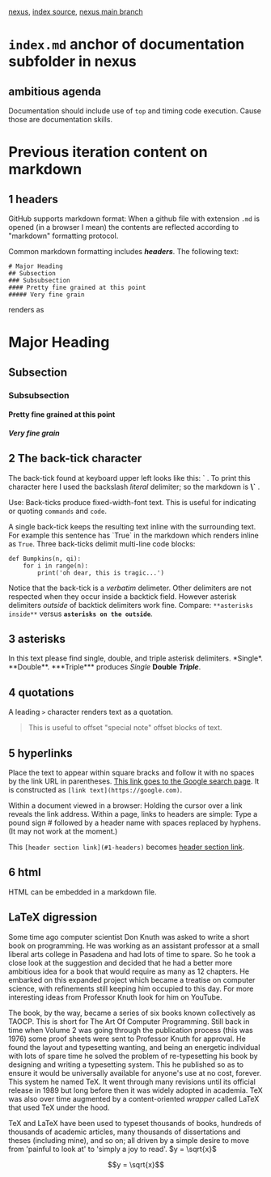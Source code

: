 [nexus](https://robfatland.github.io/nexus), [index source](https://github.com/robfatland/nexus/blob/gh-pages/index.md), 
[nexus main branch](https://github.com/robfatland/nexus/tree/main)


# `index.md` anchor of documentation subfolder in nexus

## ambitious agenda


Documentation should include use of `top` and timing code execution. Cause those are documentation skills.



# Previous iteration content on markdown


## 1 headers


GitHub supports markdown format: When a github file with extension `.md` is opened 
(in a browser I mean) the contents are reflected according to "markdown" formatting protocol.


Common markdown formatting includes ***headers***. The following text:

```
# Major Heading
## Subsection
### Subsubsection
#### Pretty fine grained at this point
##### Very fine grain
```

renders as

# Major Heading
## Subsection
### Subsubsection
#### Pretty fine grained at this point
##### Very fine grain



## 2 The back-tick character 


The back-tick found at keyboard upper left looks like this: \` .
To print this character here I used the backslash *literal* delimiter; so the markdown is **\\\`**  . 


Use: Back-ticks produce fixed-width-font text. This is useful for indicating or quoting `commands` and 
`code`. 


A single back-tick keeps the resulting text inline with the surrounding text. For example this sentence has \`True\` in the markdown which renders inline as `True`. 
Three back-ticks delimit multi-line code blocks:


```
def Bumpkins(n, qi):
    for i in range(n):
        print('oh dear, this is tragic...')
```

Notice that the back-tick is a *verbatim* delimeter. Other delimiters are not respected when they occur 
inside a backtick field. However asterisk delimiters *outside* of backtick delimiters work fine. Compare:
`**asterisks inside**` versus **`asterisks on the outside`**. 


## 3 asterisks


In this text please find single, double, and triple asterisk delimiters. 
\*Single\*. \*\*Double\*\*. \*\*\*Triple\*\*\* produces *Single* **Double** ***Triple***. 


## 4 quotations


A leading `>` character renders text as a quotation. 


> This is useful to offset "special note" offset blocks of text. 


## 5 hyperlinks 


Place the text to appear within square bracks and follow it with no spaces by the link URL 
in parentheses. [This link goes to the Google search page](https://google.com). It
is constructed as `[link text](https://google.com)`. 


Within a document viewed in a browser: Holding the cursor over a link reveals the link address.
Within a page, links to headers are simple: Type a pound sign \# followed by
a header name with spaces replaced by hyphens. (It may not work at the moment.)


This `[header section link](#1-headers)` becomes [header section link](#1-headers).



## 6 html


HTML can be embedded in a markdown file.


## LaTeX digression


Some time ago computer scientist Don Knuth was asked to write a short book on programming. 
He was working as an assistant professor at a small liberal arts college in Pasadena and 
had lots of time to spare. So he took a close look at the suggestion and decided that he had 
a better more ambitious idea for a book that would require as many as 12 chapters. He 
embarked on this expanded project which became a treatise on computer science, with refinements
still keeping him occupied to this day. For more interesting ideas from Professor Knuth 
look for him on YouTube. 


The book, by the way, became a series of six books known collectively as TAOCP. This is short 
for The Art Of Computer Programming. Still back in time when Volume 2 was going through 
the publication process (this was 1976) some proof sheets were sent to Professor Knuth for 
approval. He found the layout and typesetting wanting, and being an energetic individual 
with lots of spare time he solved the problem of re-typesetting his book by designing and 
writing a typesetting system. This he published so as to ensure it would be universally available 
for anyone's use at no cost, forever. This system he named TeX. It went through
many revisions until its official release in 1989 but long before then it was widely adopted
in academia. TeX was also over time augmented by a content-oriented *wrapper* called LaTeX 
that used TeX under the hood.


TeX and LaTeX have been used to typeset thousands of books, hundreds of thousands
of academic articles, many thousands of dissertations and theses (including mine), 
and so on; all driven by a simple desire to move from 'painful to look at' to 
'simply a joy to read'. $y = \sqrt{x}$


$$y = \sqrt{x}$$


